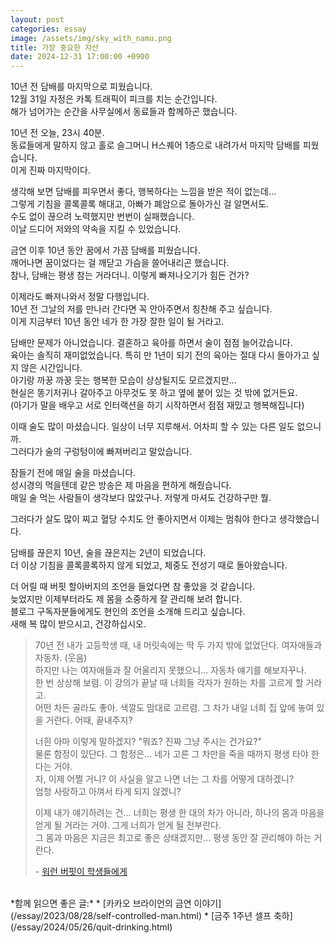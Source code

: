 ```yaml
---
layout: post
categories: essay
image: /assets/img/sky_with_namu.png
title: 가장 중요한 자산
date: 2024-12-31 17:00:00 +0900
---
```


10년 전 담배를 마지막으로 피웠습니다.  
12월 31일 자정은 카톡 트래픽이 피크를 치는 순간입니다.  
해가 넘어가는 순간을 사무실에서 동료들과 함께하곤 했습니다.

10년 전 오늘, 23시 40분.  
동료들에게 말하지 않고 홀로 슬그머니 H스퀘어 1층으로 내려가서 마지막 담배를 피웠습니다.  
이게 진짜 마지막이다.

생각해 보면 담배를 피우면서 좋다, 행복하다는 느낌을 받은 적이 없는데...  
그렇게 기침을 콜록콜록 해대고, 아빠가 폐암으로 돌아가신 걸 알면서도.  
수도 없이 끊으려 노력했지만 번번이 실패했습니다.  
이날 드디어 저와의 약속을 지킬 수 있었습니다.  

금연 이후 10년 동안 꿈에서 가끔 담배를 피웠습니다.  
깨어나면 꿈이었다는 걸 깨닫고 가슴을 쓸어내리곤 했습니다.  
참나, 담배는 평생 참는 거라더니. 이렇게 빠져나오기가 힘든 건가?

이제라도 빠져나와서 정말 다행입니다.  
10년 전 그날의 저를 만나러 간다면 꼭 안아주면서 칭찬해 주고 싶습니다.  
이게 지금부터 10년 동안 네가 한 가장 잘한 일이 될 거라고.

담배만 문제가 아니었습니다. 결혼하고 육아를 하면서 술이 점점 늘어갔습니다.  
육아는 솔직히 재미없었습니다. 특히 만 1년이 되기 전의 육아는 절대 다시 돌아가고 싶지 않은 시간입니다.  
아기랑 까꿍 까꿍 웃는 행복한 모습이 상상될지도 모르겠지만...  
현실은 똥기저귀나 갈아주고 아무것도 못 하고 옆에 붙어 있는 것 밖에 없거든요.  
(아기가 말을 배우고 서로 인터랙션을 하기 시작하면서 점점 재밌고 행복해집니다)

이때 술도 많이 마셨습니다. 일상이 너무 지루해서. 어차피 할 수 있는 다른 일도 없으니까.  
그러다가 술의 구렁텅이에 빠져버리고 말았습니다.

잠들기 전에 매일 술을 마셨습니다.  
성시경의 먹을텐데 같은 방송은 제 마음을 편하게 해줬습니다.  
매일 술 먹는 사람들이 생각보다 많았구나. 저렇게 마셔도 건강하구만 뭘.

그러다가 살도 많이 찌고 혈당 수치도 안 좋아지면서 이제는 멈춰야 한다고 생각했습니다.

담배를 끊은지 10년, 술을 끊은지는 2년이 되었습니다.  
더 이상 기침을 콜록콜록하지 않게 되었고, 체중도 전성기 때로 돌아왔습니다.  

더 어릴 때 버핏 할아버지의 조언을 들었다면 참 좋았을 것 같습니다.  
늦었지만 이제부터라도 제 몸을 소중하게 잘 관리해 보려 합니다.  
블로그 구독자분들에게도 현인의 조언을 소개해 드리고 싶습니다.  
새해 복 많이 받으시고, 건강하십시오.

> 70년 전 내가 고등학생 때, 내 머릿속에는 딱 두 가지 밖에 없었단다. 여자애들과 자동차. (웃음)  
> 하지만 나는 여자애들과 잘 어울리지 못했으니... 자동차 얘기를 해보자꾸나.  
> 한 번 상상해 보렴. 이 강의가 끝날 때 너희들 각자가 원하는 차를 고르게 할 거라고.  
> 어떤 차든 골라도 좋아. 색깔도 맘대로 고르렴. 그 차가 내일 너희 집 앞에 놓여 있을 거란다. 어때, 끝내주지?
> 
> 너흰 아마 이렇게 말하겠지? "뭐죠? 진짜 그냥 주시는 건가요?"  
> 물론 함정이 있단다. 그 함정은... 네가 고른 그 차만을 죽을 때까지 평생 타야 한다는 거야.  
> 자, 이제 어쩔 거니? 이 사실을 알고 나면 너는 그 차를 어떻게 대하겠니?  
> 엄청 사랑하고 아껴서 타게 되지 않겠니?
> 
> 이제 내가 얘기하려는 건... 너희는 평생 한 대의 차가 아니라, 하나의 몸과 마음을 얻게 될 거라는 거야. 그게 너희가 얻게 될 전부란다.  
> 그 몸과 마음은 지금은 최고로 좋은 상태겠지만... 평생 동안 잘 관리해야 하는 거란다.
> 
> \- [워런 버핏이 학생들에게](https://www.youtube.com/watch?v=uuraq1_cruk)

<br>
*함께 읽으면 좋은 글:*
* [카카오 브라이언의 금연 이야기](/essay/2023/08/28/self-controlled-man.html)
* [금주 1주년 셀프 축하](/essay/2024/05/26/quit-drinking.html)